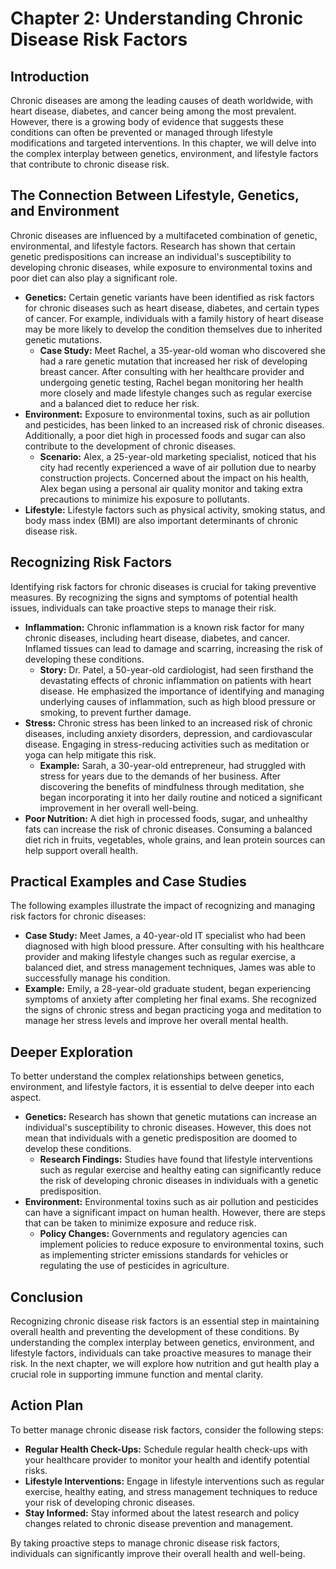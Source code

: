 **Chapter 2: Understanding Chronic Disease Risk Factors**
=====================================================

**Introduction**
---------------

Chronic diseases are among the leading causes of death worldwide, with heart disease, diabetes, and cancer being among the most prevalent. However, there is a growing body of evidence that suggests these conditions can often be prevented or managed through lifestyle modifications and targeted interventions. In this chapter, we will delve into the complex interplay between genetics, environment, and lifestyle factors that contribute to chronic disease risk.

**The Connection Between Lifestyle, Genetics, and Environment**
----------------------------------------------------------

Chronic diseases are influenced by a multifaceted combination of genetic, environmental, and lifestyle factors. Research has shown that certain genetic predispositions can increase an individual's susceptibility to developing chronic diseases, while exposure to environmental toxins and poor diet can also play a significant role.

*   **Genetics:** Certain genetic variants have been identified as risk factors for chronic diseases such as heart disease, diabetes, and certain types of cancer. For example, individuals with a family history of heart disease may be more likely to develop the condition themselves due to inherited genetic mutations.
    *   **Case Study:** Meet Rachel, a 35-year-old woman who discovered she had a rare genetic mutation that increased her risk of developing breast cancer. After consulting with her healthcare provider and undergoing genetic testing, Rachel began monitoring her health more closely and made lifestyle changes such as regular exercise and a balanced diet to reduce her risk.
*   **Environment:** Exposure to environmental toxins, such as air pollution and pesticides, has been linked to an increased risk of chronic diseases. Additionally, a poor diet high in processed foods and sugar can also contribute to the development of chronic diseases.
    *   **Scenario:** Alex, a 25-year-old marketing specialist, noticed that his city had recently experienced a wave of air pollution due to nearby construction projects. Concerned about the impact on his health, Alex began using a personal air quality monitor and taking extra precautions to minimize his exposure to pollutants.
*   **Lifestyle:** Lifestyle factors such as physical activity, smoking status, and body mass index (BMI) are also important determinants of chronic disease risk.

**Recognizing Risk Factors**
-------------------------

Identifying risk factors for chronic diseases is crucial for taking preventive measures. By recognizing the signs and symptoms of potential health issues, individuals can take proactive steps to manage their risk.

*   **Inflammation:** Chronic inflammation is a known risk factor for many chronic diseases, including heart disease, diabetes, and cancer. Inflamed tissues can lead to damage and scarring, increasing the risk of developing these conditions.
    *   **Story:** Dr. Patel, a 50-year-old cardiologist, had seen firsthand the devastating effects of chronic inflammation on patients with heart disease. He emphasized the importance of identifying and managing underlying causes of inflammation, such as high blood pressure or smoking, to prevent further damage.
*   **Stress:** Chronic stress has been linked to an increased risk of chronic diseases, including anxiety disorders, depression, and cardiovascular disease. Engaging in stress-reducing activities such as meditation or yoga can help mitigate this risk.
    *   **Example:** Sarah, a 30-year-old entrepreneur, had struggled with stress for years due to the demands of her business. After discovering the benefits of mindfulness through meditation, she began incorporating it into her daily routine and noticed a significant improvement in her overall well-being.
*   **Poor Nutrition:** A diet high in processed foods, sugar, and unhealthy fats can increase the risk of chronic diseases. Consuming a balanced diet rich in fruits, vegetables, whole grains, and lean protein sources can help support overall health.

**Practical Examples and Case Studies**
--------------------------------------

The following examples illustrate the impact of recognizing and managing risk factors for chronic diseases:

*   **Case Study:** Meet James, a 40-year-old IT specialist who had been diagnosed with high blood pressure. After consulting with his healthcare provider and making lifestyle changes such as regular exercise, a balanced diet, and stress management techniques, James was able to successfully manage his condition.
*   **Example:** Emily, a 28-year-old graduate student, began experiencing symptoms of anxiety after completing her final exams. She recognized the signs of chronic stress and began practicing yoga and meditation to manage her stress levels and improve her overall mental health.

**Deeper Exploration**
-------------------

To better understand the complex relationships between genetics, environment, and lifestyle factors, it is essential to delve deeper into each aspect.

*   **Genetics:** Research has shown that genetic mutations can increase an individual's susceptibility to chronic diseases. However, this does not mean that individuals with a genetic predisposition are doomed to develop these conditions.
    *   **Research Findings:** Studies have found that lifestyle interventions such as regular exercise and healthy eating can significantly reduce the risk of developing chronic diseases in individuals with a genetic predisposition.
*   **Environment:** Environmental toxins such as air pollution and pesticides can have a significant impact on human health. However, there are steps that can be taken to minimize exposure and reduce risk.
    *   **Policy Changes:** Governments and regulatory agencies can implement policies to reduce exposure to environmental toxins, such as implementing stricter emissions standards for vehicles or regulating the use of pesticides in agriculture.

**Conclusion**
--------------

Recognizing chronic disease risk factors is an essential step in maintaining overall health and preventing the development of these conditions. By understanding the complex interplay between genetics, environment, and lifestyle factors, individuals can take proactive measures to manage their risk. In the next chapter, we will explore how nutrition and gut health play a crucial role in supporting immune function and mental clarity.

**Action Plan**
----------------

To better manage chronic disease risk factors, consider the following steps:

*   **Regular Health Check-Ups:** Schedule regular health check-ups with your healthcare provider to monitor your health and identify potential risks.
*   **Lifestyle Interventions:** Engage in lifestyle interventions such as regular exercise, healthy eating, and stress management techniques to reduce your risk of developing chronic diseases.
*   **Stay Informed:** Stay informed about the latest research and policy changes related to chronic disease prevention and management.

By taking proactive steps to manage chronic disease risk factors, individuals can significantly improve their overall health and well-being.

